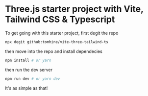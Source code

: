 # Three.js starter project with Vite, Tailwind CSS & Typescript

To get going with this starter project, first degit the repo

```zsh
npx degit github:tomhine/vite-three-tailwind-ts
```

then move into the repo and install dependecies

```zsh
npm install # or yarn
```

then run the dev server

```zsh
npm run dev # or yarn dev
```

It's as simple as that!
